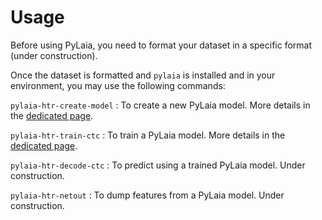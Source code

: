# Usage

Before using PyLaia, you need to format your dataset in a specific format (under construction).

Once the dataset is formatted and `pylaia` is installed and in your environment, you may use the following commands:

`pylaia-htr-create-model`
: To create a new PyLaia model. More details in the [dedicated page](./initialization/index.md).

`pylaia-htr-train-ctc`
: To train a PyLaia model. More details in the [dedicated page](./training/index.md).

`pylaia-htr-decode-ctc`
: To predict using a trained PyLaia model. Under construction.

`pylaia-htr-netout`
: To dump features from a PyLaia model. Under construction.
